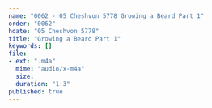 ```yaml
---
name: "0062 - 05 Cheshvon 5778 Growing a Beard Part 1"
order: "0062"
hdate: "05 Cheshvon 5778"
title: "Growing a Beard Part 1"
keywords: []
file:
- ext: ".m4a"
  mime: "audio/x-m4a"
  size: 
  duration: "1:3"
published: true
---
```


